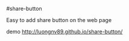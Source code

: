 
#share-button

Easy to add share button on the web page

demo http://luongnv89.github.io/share-button/


